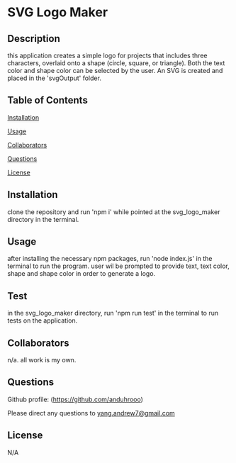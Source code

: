# SVG Logo Maker


## Description

this application creates a simple logo for projects that includes three characters, overlaid onto a shape (circle, square, or triangle). Both the text color and shape color can be selected by the user. An SVG is created and placed in the 'svgOutput' folder. 

## Table of Contents

[Installation](#installation)

[Usage](#usage)

[Collaborators](#collaborators)

[Questions](#questions)

[License](#license)

## Installation

clone the repository and run 'npm i' while pointed at the svg_logo_maker directory in the terminal.

## Usage

after installing the necessary npm packages, run 'node index.js' in the terminal to run the program. user wil be prompted to provide text, text color, shape and shape color in order to generate a logo.

## Test

in the svg_logo_maker directory, run 'npm run test' in the terminal to run tests on the application.

## Collaborators

n/a. all work is my own.

## Questions

Github profile: (https://github.com/anduhrooo)

Please direct any questions to yang.andrew7@gmail.com

## License

N/A